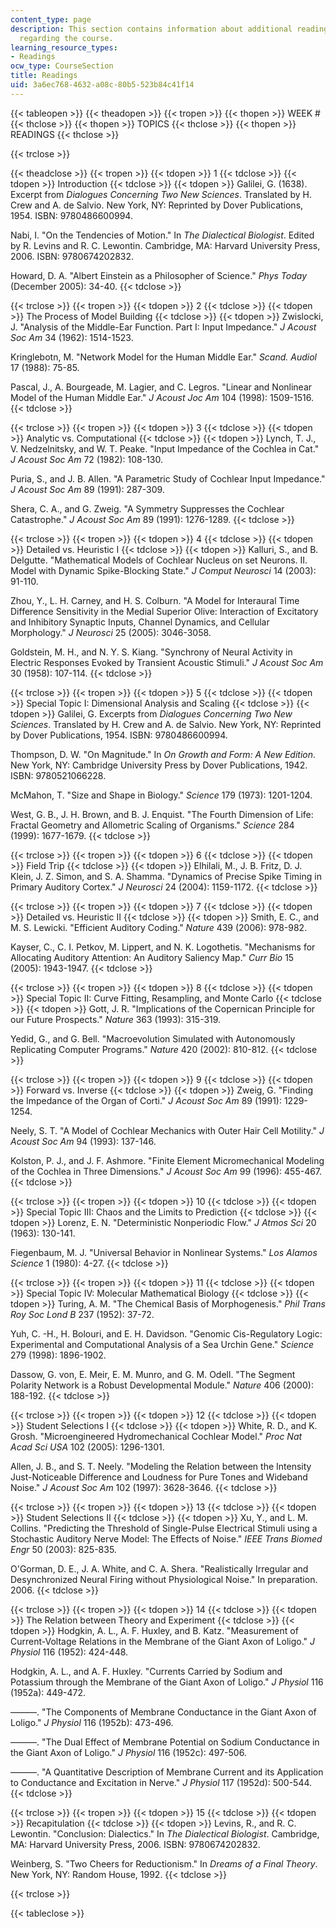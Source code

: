```yaml
---
content_type: page
description: This section contains information about additional reading materials
  regarding the course.
learning_resource_types:
- Readings
ocw_type: CourseSection
title: Readings
uid: 3a6ec768-4632-a08c-80b5-523b84c41f14
---
```


{{< tableopen >}}
{{< theadopen >}}
{{< tropen >}}
{{< thopen >}}
WEEK #
{{< thclose >}}
{{< thopen >}}
TOPICS
{{< thclose >}}
{{< thopen >}}
READINGS
{{< thclose >}}

{{< trclose >}}

{{< theadclose >}}
{{< tropen >}}
{{< tdopen >}}
1
{{< tdclose >}}
{{< tdopen >}}
Introduction
{{< tdclose >}}
{{< tdopen >}}
Galilei, G. (1638). Excerpt from _Dialogues Concerning Two New Sciences_. Translated by H. Crew and A. de Salvio. New York, NY: Reprinted by Dover Publications, 1954. ISBN: 9780486600994.  
  
Nabi, I. "On the Tendencies of Motion." In _The Dialectical Biologist_. Edited by R. Levins and R. C. Lewontin. Cambridge, MA: Harvard University Press, 2006. ISBN: 9780674202832.  
  
Howard, D. A. "Albert Einstein as a Philosopher of Science." _Phys Today_ (December 2005): 34-40.
{{< tdclose >}}

{{< trclose >}}
{{< tropen >}}
{{< tdopen >}}
2
{{< tdclose >}}
{{< tdopen >}}
The Process of Model Building
{{< tdclose >}}
{{< tdopen >}}
Zwislocki, J. "Analysis of the Middle-Ear Function. Part I: Input Impedance." _J Acoust Soc Am_ 34 (1962): 1514-1523.  
  
Kringlebotn, M. "Network Model for the Human Middle Ear." _Scand. Audiol_ 17 (1988): 75-85.  
  
Pascal, J., A. Bourgeade, M. Lagier, and C. Legros. "Linear and Nonlinear Model of the Human Middle Ear." _J Acoust Joc Am_ 104 (1998): 1509-1516.
{{< tdclose >}}

{{< trclose >}}
{{< tropen >}}
{{< tdopen >}}
3
{{< tdclose >}}
{{< tdopen >}}
Analytic vs. Computational
{{< tdclose >}}
{{< tdopen >}}
Lynch, T. J., V. Nedzelnitsky, and W. T. Peake. "Input Impedance of the Cochlea in Cat." _J Acoust Soc Am_ 72 (1982): 108-130.  
  
Puria, S., and J. B. Allen. "A Parametric Study of Cochlear Input Impedance." _J Acoust Soc Am_ 89 (1991): 287-309.  
  
Shera, C. A., and G. Zweig. "A Symmetry Suppresses the Cochlear Catastrophe." _J Acoust Soc Am_ 89 (1991): 1276-1289.
{{< tdclose >}}

{{< trclose >}}
{{< tropen >}}
{{< tdopen >}}
4
{{< tdclose >}}
{{< tdopen >}}
Detailed vs. Heuristic I
{{< tdclose >}}
{{< tdopen >}}
Kalluri, S., and B. Delgutte. "Mathematical Models of Cochlear Nucleus on set Neurons. II. Model with Dynamic Spike-Blocking State." _J Comput Neurosci_ 14 (2003): 91-110.  
  
Zhou, Y., L. H. Carney, and H. S. Colburn. "A Model for Interaural Time Difference Sensitivity in the Medial Superior Olive: Interaction of Excitatory and Inhibitory Synaptic Inputs, Channel Dynamics, and Cellular Morphology." _J Neurosci_ 25 (2005): 3046-3058.  
  
Goldstein, M. H., and N. Y. S. Kiang. "Synchrony of Neural Activity in Electric Responses Evoked by Transient Acoustic Stimuli." _J Acoust Soc Am_ 30 (1958): 107-114.
{{< tdclose >}}

{{< trclose >}}
{{< tropen >}}
{{< tdopen >}}
5
{{< tdclose >}}
{{< tdopen >}}
Special Topic I: Dimensional Analysis and Scaling
{{< tdclose >}}
{{< tdopen >}}
Galilei, G. Excerpts from _Dialogues Concerning Two New Sciences_. Translated by H. Crew and A. de Salvio. New York, NY: Reprinted by Dover Publications, 1954. ISBN: 9780486600994.  
  
Thompson, D. W. "On Magnitude." In _On Growth and Form: A New Edition_. New York, NY: Cambridge University Press by Dover Publications, 1942. ISBN: 9780521066228.  
  
McMahon, T. "Size and Shape in Biology." _Science_ 179 (1973): 1201-1204.  
  
West, G. B., J. H. Brown, and B. J. Enquist. "The Fourth Dimension of Life: Fractal Geometry and Allometric Scaling of Organisms." _Science_ 284 (1999): 1677-1679.
{{< tdclose >}}

{{< trclose >}}
{{< tropen >}}
{{< tdopen >}}
6
{{< tdclose >}}
{{< tdopen >}}
Field Trip
{{< tdclose >}}
{{< tdopen >}}
Elhilali, M., J. B. Fritz, D. J. Klein, J. Z. Simon, and S. A. Shamma. "Dynamics of Precise Spike Timing in Primary Auditory Cortex." _J Neurosci_ 24 (2004): 1159-1172.
{{< tdclose >}}

{{< trclose >}}
{{< tropen >}}
{{< tdopen >}}
7
{{< tdclose >}}
{{< tdopen >}}
Detailed vs. Heuristic II
{{< tdclose >}}
{{< tdopen >}}
Smith, E. C., and M. S. Lewicki. "Efficient Auditory Coding." _Nature_ 439 (2006): 978-982.  
  
Kayser, C., C. I. Petkov, M. Lippert, and N. K. Logothetis. "Mechanisms for Allocating Auditory Attention: An Auditory Saliency Map." _Curr Bio_ 15 (2005): 1943-1947.
{{< tdclose >}}

{{< trclose >}}
{{< tropen >}}
{{< tdopen >}}
8
{{< tdclose >}}
{{< tdopen >}}
Special Topic II: Curve Fitting, Resampling, and Monte Carlo
{{< tdclose >}}
{{< tdopen >}}
Gott, J. R. "Implications of the Copernican Principle for our Future Prospects." _Nature_ 363 (1993): 315-319.  
  
Yedid, G., and G. Bell. "Macroevolution Simulated with Autonomously Replicating Computer Programs." _Nature_ 420 (2002): 810-812.
{{< tdclose >}}

{{< trclose >}}
{{< tropen >}}
{{< tdopen >}}
9
{{< tdclose >}}
{{< tdopen >}}
Forward vs. Inverse
{{< tdclose >}}
{{< tdopen >}}
Zweig, G. "Finding the Impedance of the Organ of Corti." _J Acoust Soc Am_ 89 (1991): 1229-1254.  
  
Neely, S. T. "A Model of Cochlear Mechanics with Outer Hair Cell Motility." _J Acoust Soc Am_ 94 (1993): 137-146.  
  
Kolston, P. J., and J. F. Ashmore. "Finite Element Micromechanical Modeling of the Cochlea in Three Dimensions." _J Acoust Soc Am_ 99 (1996): 455-467.
{{< tdclose >}}

{{< trclose >}}
{{< tropen >}}
{{< tdopen >}}
10
{{< tdclose >}}
{{< tdopen >}}
Special Topic III: Chaos and the Limits to Prediction
{{< tdclose >}}
{{< tdopen >}}
Lorenz, E. N. "Deterministic Nonperiodic Flow." _J Atmos Sci_ 20 (1963): 130-141.  
  
Fiegenbaum, M. J. "Universal Behavior in Nonlinear Systems." _Los Alamos Science_ 1 (1980): 4-27.
{{< tdclose >}}

{{< trclose >}}
{{< tropen >}}
{{< tdopen >}}
11
{{< tdclose >}}
{{< tdopen >}}
Special Topic IV: Molecular Mathematical Biology
{{< tdclose >}}
{{< tdopen >}}
Turing, A. M. "The Chemical Basis of Morphogenesis." _Phil Trans Roy Soc Lond B_ 237 (1952): 37-72.  
  
Yuh, C. -H., H. Bolouri, and E. H. Davidson. "Genomic Cis-Regulatory Logic: Experimental and Computational Analysis of a Sea Urchin Gene." _Science_ 279 (1998): 1896-1902.  
  
Dassow, G. von, E. Meir, E. M. Munro, and G. M. Odell. "The Segment Polarity Network is a Robust Developmental Module." _Nature_ 406 (2000): 188-192.
{{< tdclose >}}

{{< trclose >}}
{{< tropen >}}
{{< tdopen >}}
12
{{< tdclose >}}
{{< tdopen >}}
Student Selections I
{{< tdclose >}}
{{< tdopen >}}
White, R. D., and K. Grosh. "Microengineered Hydromechanical Cochlear Model." _Proc Nat Acad Sci USA_ 102 (2005): 1296-1301.  
  
Allen, J. B., and S. T. Neely. "Modeling the Relation between the Intensity Just-Noticeable Difference and Loudness for Pure Tones and Wideband Noise." _J Acoust Soc Am_ 102 (1997): 3628-3646.
{{< tdclose >}}

{{< trclose >}}
{{< tropen >}}
{{< tdopen >}}
13
{{< tdclose >}}
{{< tdopen >}}
Student Selections II
{{< tdclose >}}
{{< tdopen >}}
Xu, Y., and L. M. Collins. "Predicting the Threshold of Single-Pulse Electrical Stimuli using a Stochastic Auditory Nerve Model: The Effects of Noise." _IEEE Trans Biomed Engr_ 50 (2003): 825-835.  
  
O'Gorman, D. E., J. A. White, and C. A. Shera. "Realistically Irregular and Desynchronized Neural Firing without Physiological Noise." In preparation. 2006.
{{< tdclose >}}

{{< trclose >}}
{{< tropen >}}
{{< tdopen >}}
14
{{< tdclose >}}
{{< tdopen >}}
The Relation between Theory and Experiment
{{< tdclose >}}
{{< tdopen >}}
Hodgkin, A. L., A. F. Huxley, and B. Katz. "Measurement of Current-Voltage Relations in the Membrane of the Giant Axon of Loligo." _J Physiol_ 116 (1952): 424-448.  
  
Hodgkin, A. L., and A. F. Huxley. "Currents Carried by Sodium and Potassium through the Membrane of the Giant Axon of Loligo." _J Physiol_ 116 (1952a): 449-472.  
  
———. "The Components of Membrane Conductance in the Giant Axon of Loligo." _J Physiol_ 116 (1952b): 473-496.  
  
———. "The Dual Effect of Membrane Potential on Sodium Conductance in the Giant Axon of Loligo." _J Physiol_ 116 (1952c): 497-506.  
  
———. "A Quantitative Description of Membrane Current and its Application to Conductance and Excitation in Nerve." _J Physiol_ 117 (1952d): 500-544.
{{< tdclose >}}

{{< trclose >}}
{{< tropen >}}
{{< tdopen >}}
15
{{< tdclose >}}
{{< tdopen >}}
Recapitulation
{{< tdclose >}}
{{< tdopen >}}
Levins, R., and R. C. Lewontin. "Conclusion: Dialectics." In _The Dialectical Biologist_. Cambridge, MA: Harvard University Press, 2006. ISBN: 9780674202832.  
  
Weinberg, S. "Two Cheers for Reductionism." In _Dreams of a Final Theory_. New York, NY: Random House, 1992.
{{< tdclose >}}

{{< trclose >}}

{{< tableclose >}}